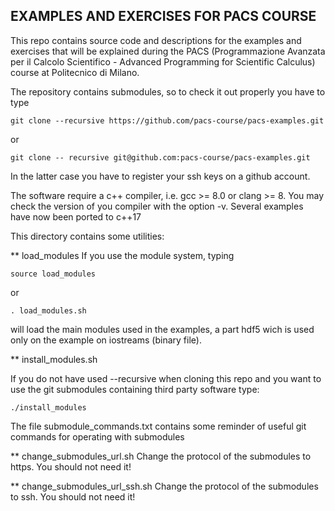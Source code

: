 EXAMPLES AND EXERCISES FOR PACS COURSE
--------------------------------------

This repo contains source code and descriptions for the examples and exercises
that will be explained during the PACS (Programmazione Avanzata per il Calcolo
Scientifico - Advanced Programming for Scientific Calculus) course at
Politecnico di Milano.

The repository contains submodules, so to check it out properly you have to type

```
git clone --recursive https://github.com/pacs-course/pacs-examples.git
```

or

```
git clone -- recursive git@github.com:pacs-course/pacs-examples.git
```

In the latter case you have to register your ssh keys on a github account.


The software require a c++ compiler, i.e. gcc >= 8.0 or clang >= 8.
You may check the version of you compiler with the option -v. Several examples have now been ported to c++17

This directory contains some utilities:

**  load_modules
If you use the module system, typing

```
source load_modules
```
or
```
. load_modules.sh
```

will load the main modules used in the examples, a part hdf5 wich is used only on the example on iostreams (binary file).

**  install_modules.sh

If you do not have used --recursive when cloning this repo and you want to use
the git submodules containing third party software type:
```
./install_modules
```

The file submodule_commands.txt contains some reminder of useful git commands for operating with submodules


** change_submodules_url.sh
Change the protocol of the submodules to https. You should not need it!

** change_submodules_url_ssh.sh
Change the protocol of the submodules to ssh. You should not need it!

